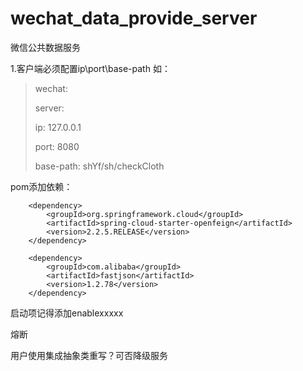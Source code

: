 # wechat_data_provide_server
微信公共数据服务



1.客户端必须配置ip\port\base-path
如：
>
> wechat:
> 
>server:
> 
>ip: 127.0.0.1
> 
>port: 8080
> 
>base-path: shYf/sh/checkCloth

pom添加依赖：

        <dependency>
            <groupId>org.springframework.cloud</groupId>
            <artifactId>spring-cloud-starter-openfeign</artifactId>
            <version>2.2.5.RELEASE</version>
        </dependency>

        <dependency>
            <groupId>com.alibaba</groupId>
            <artifactId>fastjson</artifactId>
            <version>1.2.78</version>
        </dependency>

启动项记得添加enablexxxxx


熔断

用户使用集成抽象类重写？可否降级服务
